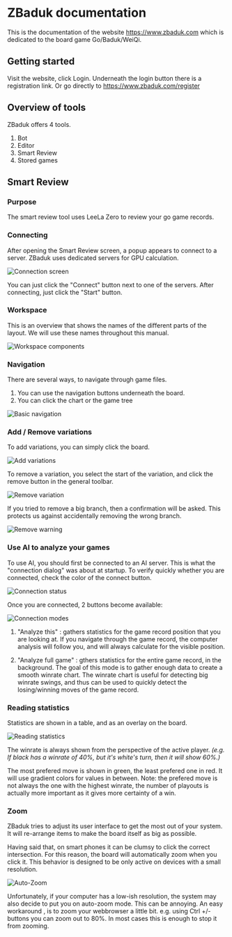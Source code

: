 # ZBaduk documentation

This is the documentation of the website https://www.zbaduk.com which is dedicated to the board game Go/Baduk/WeiQi.

## Getting started

Visit the website, click Login.
Underneath the login button there is a registration link.
Or go directly to https://www.zbaduk.com/register

## Overview of tools

ZBaduk offers 4 tools.

1) Bot
2) Editor
3) Smart Review
4) Stored games

## Smart Review

### Purpose

The smart review tool uses LeeLa Zero to review your go game records.

### Connecting

After opening the Smart Review screen, a popup appears to connect to a server.
ZBaduk uses dedicated servers for GPU calculation.

![Connection screen](https://user-images.githubusercontent.com/20482760/58879024-f6019b80-86d4-11e9-9045-ae491acc6a8d.png)

You can just click the "Connect" button next to one of the servers.
After connecting, just click the "Start" button.

### Workspace

This is an overview that shows the names of the different parts of the layout. We will use these names throughout this manual.

![Workspace components](https://user-images.githubusercontent.com/20482760/58879352-c8692200-86d5-11e9-8532-34a1e9bcf146.png)

### Navigation

There are several ways, to navigate through game files.

1) You can use the navigation buttons underneath the board.
2) You can click the chart or the game tree

![Basic navigation](https://user-images.githubusercontent.com/20482760/58879683-7e347080-86d6-11e9-983f-b015dec80614.png)

### Add / Remove variations

To add variations, you can simply click the board.

![Add variations](https://user-images.githubusercontent.com/20482760/58880407-14b56180-86d8-11e9-8252-79162744cfa3.png)

To remove a variation, you select the start of the variation, and click the remove button in the general toolbar.

![Remove variation](https://user-images.githubusercontent.com/20482760/58880621-a1601f80-86d8-11e9-92cb-d826555b5529.png)

If you tried to remove a big branch, then a confirmation will be asked. This protects us against accidentally removing the wrong branch.

![Remove warning](https://user-images.githubusercontent.com/20482760/58881380-63fc9180-86da-11e9-9fe6-051b1cf96b3e.png)

### Use AI to analyze your games

To use AI, you should first be connected to an AI server. This is what the "connection dialog" was about at startup.
To verify quickly whether you are connected, check the color of the connect button.

![Connection status](https://user-images.githubusercontent.com/20482760/58880965-6d392e80-86d9-11e9-949b-fa7ac7016e66.png)

Once you are connected, 2 buttons become available:

![Connection modes](https://user-images.githubusercontent.com/20482760/58881074-b12c3380-86d9-11e9-9562-3c4ed81ee91a.png)

1) "Analyze this" : gathers statistics for the game record position that you are looking at. If you navigate through the game record, the computer analysis will follow you, and will always calculate for the visible position.

2) "Analyze full game" : gthers statistics for the entire game record, in the background. The goal of this mode is to gather enough data to create a smooth winrate chart. The winrate chart is useful for detecting big winrate swings, and thus can be used to quickly detect the losing/winning moves of the game record.

### Reading statistics

Statistics are shown in a table, and as an overlay on the board.

![Reading statistics](https://user-images.githubusercontent.com/20482760/58881888-6c090100-86db-11e9-9916-51230b687c3d.png)

The winrate is always shown from the perspective of the active player. _(e.g. If black has a winrate of 40%, but it's white's turn, then it will show 60%.)_

The most prefered move is shown in green, the least prefered one in red. It will use gradient colors for values in between.
Note: the prefered move is not always the one with the highest winrate, the number of playouts is actually more important as it gives more certainty of a win.

### Zoom

ZBaduk tries to adjust its user interface to get the most out of your system. It will re-arrange items to make the board itself as big as possible. 

Having said that, on smart phones it can be clumsy to click the correct intersection. For this reason, the board will automatically zoom when you click it. This behavior is designed to be only active on devices with a small resolution.

![Auto-Zoom](https://user-images.githubusercontent.com/20482760/59000749-23049a00-880c-11e9-9382-2bfe17d634e2.png)

Unfortunately, if your computer has a low-ish resolution, the system may also decide to put you on auto-zoom mode. This can be annoying. An easy workaround , is to zoom your webbrowser a little bit. e.g. using Ctrl +/- buttons you can zoom out to 80%. In most cases this is enough to stop it from zooming.

